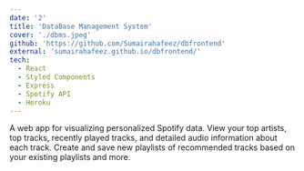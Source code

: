 ```yaml
---
date: '2'
title: 'DataBase Management System'
cover: './dbms.jpeg'
github: 'https://github.com/Sumairahafeez/dbfrontend'
external: 'sumairahafeez.github.io/dbfrontend/'
tech:
  - React
  - Styled Components
  - Express
  - Spotify API
  - Heroku
---
```


A web app for visualizing personalized Spotify data. View your top artists, top tracks, recently played tracks, and detailed audio information about each track. Create and save new playlists of recommended tracks based on your existing playlists and more.
